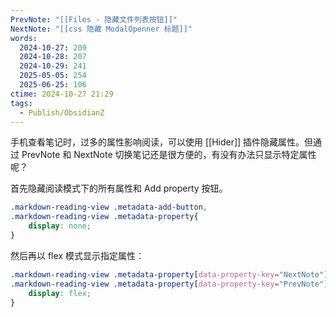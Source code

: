 ```yaml
---
PrevNote: "[[Files - 隐藏文件列表按钮]]"
NextNote: "[[css 隐藏 ModalOpenner 标题]]"
words:
  2024-10-27: 209
  2024-10-28: 207
  2024-10-29: 241
  2025-05-05: 254
  2025-06-25: 106
ctime: 2024-10-27 21:29
tags:
  - Publish/ObsidianZ
---
```


手机查看笔记时，过多的属性影响阅读，可以使用 [[Hider]] 插件隐藏属性。但通过 PrevNote 和 NextNote 切换笔记还是很方便的，有没有办法只显示特定属性呢？

首先隐藏阅读模式下的所有属性和 Add property 按钮。

```css
.markdown-reading-view .metadata-add-button,
.markdown-reading-view .metadata-property{
	display: none;
}
```

然后再以 flex 模式显示指定属性：

```css
.markdown-reading-view .metadata-property[data-property-key="NextNote"],
.markdown-reading-view .metadata-property[data-property-key="PrevNote"] {
    display: flex;
}
```


